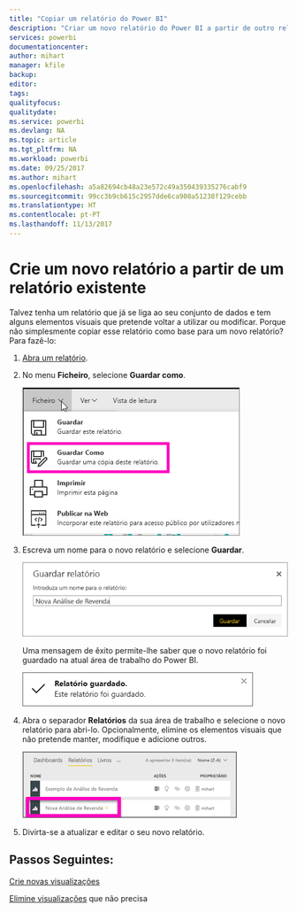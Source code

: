 ```yaml
---
title: "Copiar um relatório do Power BI"
description: "Criar um novo relatório do Power BI a partir de outro relatório."
services: powerbi
documentationcenter: 
author: mihart
manager: kfile
backup: 
editor: 
tags: 
qualityfocus: 
qualitydate: 
ms.service: powerbi
ms.devlang: NA
ms.topic: article
ms.tgt_pltfrm: NA
ms.workload: powerbi
ms.date: 09/25/2017
ms.author: mihart
ms.openlocfilehash: a5a82694cb48a23e572c49a350439335276cabf9
ms.sourcegitcommit: 99cc3b9cb615c2957dde6ca908a51238f129cebb
ms.translationtype: HT
ms.contentlocale: pt-PT
ms.lasthandoff: 11/13/2017
---
```

# <a name="create-a-new-report-from-an-existing-report"></a>Crie um novo relatório a partir de um relatório existente
Talvez tenha um relatório que já se liga ao seu conjunto de dados e tem alguns elementos visuais que pretende voltar a utilizar ou modificar.  Porque não simplesmente copiar esse relatório como base para um novo relatório?  Para fazê-lo:

1. [Abra um relatório](service-report-open-in-reading-view.md).
2. No menu **Ficheiro**, selecione **Guardar como**.
   
   ![](media/power-bi-report-copy/powerbi-save-as.png)
3. Escreva um nome para o novo relatório e selecione **Guardar**.
   
   ![](media/power-bi-report-copy/savereport.png)
   
   Uma mensagem de êxito permite-lhe saber que o novo relatório foi guardado na atual área de trabalho do Power BI.
   
   ![](media/power-bi-report-copy/savesuccess1.png)
4. Abra o separador **Relatórios** da sua área de trabalho e selecione o novo relatório para abri-lo. Opcionalmente, elimine os elementos visuais que não pretende manter, modifique e adicione outros.
   
   ![](media/power-bi-report-copy/power-bi-workspace.png)
5. Divirta-se a atualizar e editar o seu novo relatório.

## <a name="next-steps"></a>Passos Seguintes:
[Crie novas visualizações](power-bi-report-add-visualizations-ii.md)

[Elimine visualizações](service-delete.md) que não precisa

